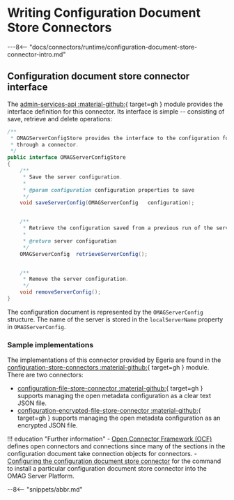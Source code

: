 <!-- SPDX-License-Identifier: CC-BY-4.0 -->
<!-- Copyright Contributors to the ODPi Egeria project 2020. -->

# Writing Configuration Document Store Connectors

---8<-- "docs/connectors/runtime/configuration-document-store-connector-intro.md"

## Configuration document store connector interface
    
The [admin-services-api :material-github:](https://github.com/odpi/egeria/tree/master/open-metadata-implementation/admin-services/admin-services-api){ target=gh } module provides the interface definition for this connector. Its interface is simple -- consisting of save, retrieve and delete operations:

```java
/**
 * OMAGServerConfigStore provides the interface to the configuration for an OMAG Server.  This is accessed
 * through a connector.
 */
public interface OMAGServerConfigStore
{
    /**
     * Save the server configuration.
     * 
     * @param configuration configuration properties to save
     */
    void saveServerConfig(OMAGServerConfig   configuration);


    /**
     * Retrieve the configuration saved from a previous run of the server.
     *
     * @return server configuration
     */
    OMAGServerConfig  retrieveServerConfig();


    /**
     * Remove the server configuration.
     */
    void removeServerConfig();
}
```

The configuration document is represented by the `OMAGServerConfig` structure. The name of the server is stored in the `localServerName` property in `OMAGServerConfig`.

### Sample implementations

The implementations of this connector provided by Egeria are found in the [configuration-store-connectors :material-github:](https://github.com/odpi/egeria/tree/master/open-metadata-implementation/adapters/open-connectors/configuration-store-connectors){ target=gh } module. There are two connectors:

- [configuration-file-store-connector :material-github:](https://github.com/odpi/egeria/tree/master/open-metadata-implementation/adapters/open-connectors/configuration-store-connectors/configuration-file-store-connector){ target=gh } supports managing the open metadata configuration as a clear text JSON file.
- [configuration-encrypted-file-store-connector :material-github:](https://github.com/odpi/egeria/tree/master/open-metadata-implementation/adapters/open-connectors/configuration-store-connectors/configuration-encrypted-file-store-connector){ target=gh } supports managing the open metadata configuration as an encrypted JSON file.


!!! education "Further information"
    - [Open Connector Framework (OCF)](/frameworks/ocf/overview) defines open connectors and connections since many of the sections in the configuration document take connection objects for connectors.
    - [Configuring the configuration document store connector](/guides/admin/configuring-the-omag-server-platform/#configuration-store) for the command to install a particular configuration document store connector into the OMAG Server Platform.

--8<-- "snippets/abbr.md"
